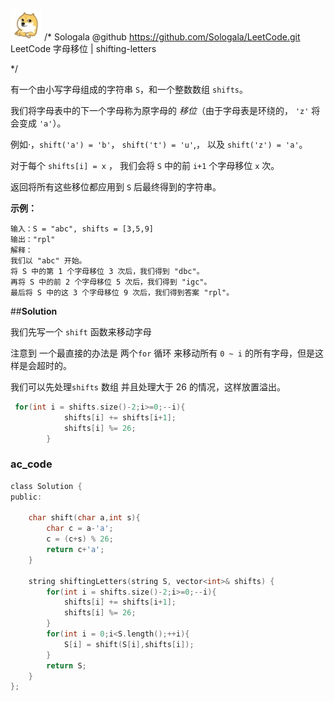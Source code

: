 ![](https://github.com/Sologala/SomeThings/blob/master/face.jpg?raw=true)
/*
    Sologala   @github    https://github.com/Sologala/LeetCode.git
    LeetCode   字母移位
   |     shifting-letters

*/

有一个由小写字母组成的字符串 `S`，和一个整数数组 `shifts`。

我们将字母表中的下一个字母称为原字母的 *移位*（由于字母表是环绕的， `'z'` 将会变成 `'a'`）。

例如·，`shift('a') = 'b'`， `shift('t') = 'u'`,， 以及 `shift('z') = 'a'`。

对于每个 `shifts[i] = x` ， 我们会将 `S` 中的前 `i+1` 个字母移位 `x` 次。

返回将所有这些移位都应用到 `S` 后最终得到的字符串。

**示例：**

```
输入：S = "abc", shifts = [3,5,9]
输出："rpl"
解释： 
我们以 "abc" 开始。
将 S 中的第 1 个字母移位 3 次后，我们得到 "dbc"。
再将 S 中的前 2 个字母移位 5 次后，我们得到 "igc"。
最后将 S 中的这 3 个字母移位 9 次后，我们得到答案 "rpl"。
```

##**Solution** 

我们先写一个 `shift` 函数来移动字母

注意到 一个最直接的办法是 两个`for` 循环 来移动所有 `0 ~ i` 的所有字母，但是这样是会超时的。

我们可以先处理`shifts` 数组 并且处理大于 26 的情况，这样放置溢出。

``` c
 for(int i = shifts.size()-2;i>=0;--i){
            shifts[i] += shifts[i+1];
            shifts[i] %= 26;
        }
```



### **ac_code**
```c
class Solution {
public:
    
    char shift(char a,int s){
        char c = a-'a';
        c = (c+s) % 26;
        return c+'a';
    }
    
    string shiftingLetters(string S, vector<int>& shifts) {
        for(int i = shifts.size()-2;i>=0;--i){
            shifts[i] += shifts[i+1];
            shifts[i] %= 26;
        }
        for(int i = 0;i<S.length();++i){
            S[i] = shift(S[i],shifts[i]);
        }
        return S;
    }
};
```